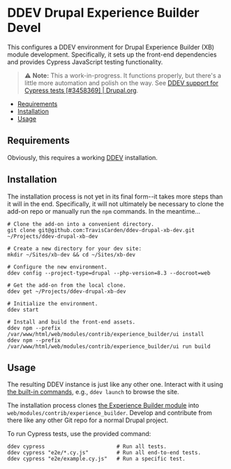 # DDEV Drupal Experience Builder Devel

This configures a DDEV environment for Drupal Experience Builder (XB) module development. Specifically, it sets up the front-end dependencies and provides Cypress JavaScript testing functionality.

> ⚠️ **Note:** This a work-in-progress. It functions properly, but there's a little more automation and polish on the way.
See [DDEV support for Cypress tests [#3458369] | Drupal.org](https://www.drupal.org/project/experience_builder/issues/3458369).

- [Requirements](#requirements)
- [Installation](#installation)
- [Usage](#usage)

## Requirements

Obviously, this requires a working [DDEV](https://ddev.com/) installation.

## Installation

The installation process is not yet in its final form--it takes more steps than it will in the end. Specifically, it will not ultimately be necessary to clone the add-on repo or manually run the `npm` commands. In the meantime...

```shell
# Clone the add-on into a convenient directory.
git clone git@github.com:TravisCarden/ddev-drupal-xb-dev.git ~/Projects/ddev-drupal-xb-dev

# Create a new directory for your dev site:
mkdir ~/Sites/xb-dev && cd ~/Sites/xb-dev

# Configure the new environment.
ddev config --project-type=drupal --php-version=8.3 --docroot=web

# Get the add-on from the local clone.
ddev get ~/Projects/ddev-drupal-xb-dev

# Initialize the environment.
ddev start

# Install and build the front-end assets.
ddev npm --prefix /var/www/html/web/modules/contrib/experience_builder/ui install
ddev npm --prefix /var/www/html/web/modules/contrib/experience_builder/ui run build
```

## Usage

The resulting DDEV instance is just like any other one. Interact with it using [the built-in commands](https://ddev.readthedocs.io/en/stable/users/usage/commands/), e.g., `ddev launch` to browse the site.

The installation process clones [the Experience Builder module](https://www.drupal.org/project/experience_builder) into `web/modules/contrib/experience_builder`. Develop and contribute from there like any other Git repo for a normal Drupal project.

To run Cypress tests, use the provided command:

```shell
ddev cypress                       # Run all tests.
ddev cypress "e2e/*.cy.js"         # Run all end-to-end tests.
ddev cypress "e2e/example.cy.js"   # Run a specific test.
```
